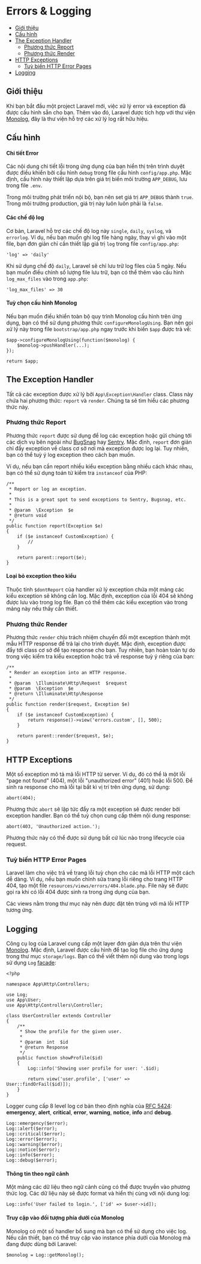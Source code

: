 # Errors & Logging

- [Giới thiệu](#introduction)
- [Cấu hình](#configuration)
- [The Exception Handler](#the-exception-handler)
    - [Phương thức Report](#report-method)
    - [Phương thức Render](#render-method)
- [HTTP Exceptions](#http-exceptions)
    - [Tuỳ biến HTTP Error Pages](#custom-http-error-pages)
- [Logging](#logging)

<a name="introduction"></a>
## Giới thiệu

Khi bạn bắt đầu một project Laravel mới, việc xử lý error và exception đã được cấu hình sẵn cho bạn. Thêm vào đó, Laravel được tích hợp với thư viện [Monolog](https://github.com/Seldaek/monolog), đây là thư viện hỗ trợ các xử lý log rất hữu hiệu.

<a name="configuration"></a>
## Cấu hình

#### Chi tiết Error

Các nội dung chi tiết lỗi trong ứng dụng của bạn hiển thị trên trình duyệt được điều khiển bởi cấu hình `debug` trong file cấu hình `config/app.php`. Mặc định, cấu hình này thiết lập dựa trên giá trị biến môi trường `APP_DEBUG`, lưu trong file `.env`.

Trong môi trường phát triển nội bộ, bạn nên set giá trị `APP_DEBUG` thành `true`. Trong môi trường production, giá trị này luôn luôn phải là `false`.

#### Các chế độ log

Cơ bản, Laravel hỗ trợ các chế độ log này `single`, `daily`, `syslog`, và `errorlog`. Ví dụ, nếu bạn muốn ghi log file hàng ngày, thay vì ghi vào một file, bạn đơn giản chỉ cần thiết lập giá trị `log` trong file `config/app.php`:

    'log' => 'daily'

Khi sử dụng chế độ `daily`, Laravel sẽ chỉ lưu trữ log files của 5 ngày. Nếu bạn muốn điều chỉnh số lượng file lưu trữ, bạn có thể thêm vào cấu hình `log_max_files` vào trong `app.php`:

    'log_max_files' => 30

#### Tuỳ chọn cấu hình Monolog

Nếu bạn muốn điều khiển toàn bộ quy trình Monolog cấu hình trên ứng dụng, bạn có thể sử dụng phương thức `configureMonologUsing`. Bạn nên gọi xử lý này trong file `bootstrap/app.php` ngay trước khi biến `$app` được trả về:

    $app->configureMonologUsing(function($monolog) {
        $monolog->pushHandler(...);
    });

    return $app;

<a name="the-exception-handler"></a>
## The Exception Handler

Tất cả các exception được xử lý bởi `App\Exception\Handler` class. Class này chứa hai phương thức: `report` và `render`. Chúng ta sẽ tìm hiểu các phương thức này.

<a name="report-method"></a>
### Phương thức Report

Phương thức `report` được sử dụng để log các exception hoặc gửi chúng tới các dịch vụ bên ngoài như [BugSnag](https://bugsnag.com) hay [Sentry](https://github.com/getsentry/sentry-laravel). Mặc định, `report` đơn giản chỉ đẩy exception về class cơ sở nơi mà exception được log lại. Tuy nhiên, bạn có thể tuỳ ý log exception theo cách bạn muốn.

Ví dụ, nếu bạn cần report nhiều kiểu exception bằng nhiều cách khác nhau, bạn có thể sử dụng toán tử kiểm tra `instanceof` của PHP:

    /**
     * Report or log an exception.
     *
     * This is a great spot to send exceptions to Sentry, Bugsnag, etc.
     *
     * @param  \Exception  $e
     * @return void
     */
    public function report(Exception $e)
    {
        if ($e instanceof CustomException) {
            //
        }

        return parent::report($e);
    }

#### Loại bỏ exception theo kiểu

Thuộc tính `$dontReport` của handler xử lý exception chứa một mảng các kiểu exception sẽ không cần log. Mặc định, exception của lỗi 404 sẽ không được lưu vào trong log file. Bạn có thể thêm các kiểu exception vào trong mảng này nếu thấy cần thiết.

<a name="render-method"></a>
### Phương thức Render

Phương thức `render` chịu trách nhiệm chuyển đổi một exception thành một mẫu HTTP response để trả lại cho trình duyệt. Mặc định, exception được đẩy tới class cơ sở để tạo response cho bạn. Tuy nhiên, bạn hoàn toàn tự do trong việc kiểm tra kiểu exception hoặc trả về response tuỳ ý riêng của bạn:

    /**
     * Render an exception into an HTTP response.
     *
     * @param  \Illuminate\Http\Request  $request
     * @param  \Exception  $e
     * @return \Illuminate\Http\Response
     */
    public function render($request, Exception $e)
    {
        if ($e instanceof CustomException) {
            return response()->view('errors.custom', [], 500);
        }

        return parent::render($request, $e);
    }

<a name="http-exceptions"></a>
## HTTP Exceptions

Một số exception mô tả mã lỗi HTTP từ server. Ví dụ, đó có thể là một lỗi "page not found" (404), một lỗi "unauthorized error" (401) hoặc lỗi 500. Để sinh ra response cho mã lỗi tại bất kì vị trí trên ứng dụng, sử dụng:

    abort(404);

Phương thức `abort` sẽ lập tức đẩy ra một exception sẽ được render bởi exception handler. Bạn có thể tuỳ chọn cung cấp thêm nội dung response:

    abort(403, 'Unauthorized action.');

Phương thức này có thể được sử dụng bất cứ lúc nào trong lifecycle của request.

<a name="custom-http-error-pages"></a>
### Tuỳ biến HTTP Error Pages

Laravel làm cho việc trả về trang lỗi tuỳ chọn cho các mã lỗi HTTP một cách dễ dàng. Ví dụ, nếu bạn muốn chỉnh sửa trang lỗi riêng cho trang HTTP 404, tạo một file `resources/views/errors/404.blade.php`. File này sẽ được gọi ra khi có lỗi 404 được sinh ra trong ứng dụng của bạn.

Các views nằm trong thư mục này nên được đặt tên trùng với mã lỗi HTTP tương ứng.

<a name="logging"></a>
## Logging

Công cụ log của Laravel cung cấp một layer đơn giản dựa trên thư viện [Monolog](http://github.com/seldaek/monolog). Mặc định, Laravel được cấu hình để tạo log file cho ứng dụng trong thư mục `storage/logs`. Bạn có thể viết thêm nội dung vào trong logs sử dụng `Log` [facade](/docs/{{version}}/facades):

    <?php

    namespace App\Http\Controllers;

    use Log;
    use App\User;
    use App\Http\Controllers\Controller;

    class UserController extends Controller
    {
        /**
         * Show the profile for the given user.
         *
         * @param  int  $id
         * @return Response
         */
        public function showProfile($id)
        {
            Log::info('Showing user profile for user: '.$id);

            return view('user.profile', ['user' => User::findOrFail($id)]);
        }
    }

Logger cung cấp 8 level log cơ bản theo định nghĩa của [RFC 5424](http://tools.ietf.org/html/rfc5424): **emergency**, **alert**, **critical**, **error**, **warning**, **notice**, **info** and **debug**.

    Log::emergency($error);
    Log::alert($error);
    Log::critical($error);
    Log::error($error);
    Log::warning($error);
    Log::notice($error);
    Log::info($error);
    Log::debug($error);

#### Thông tin theo ngữ cảnh

Một mảng các dữ liệu theo ngữ cảnh cũng có thể được truyền vào phương thức log. Các dữ liệu này sẽ được format và hiển thị cùng với nội dung log:

    Log::info('User failed to login.', ['id' => $user->id]);

#### Truy cập vào đối tượng phía dưới của Monolog

Monolog có một số handler bổ sung mà bạn có thể sử dụng cho việc log. Nếu cần thiết, bạn có thể truy cập vào instance phía dưới của Monolog mà đang được dùng bởi Laravel:

    $monolog = Log::getMonolog();
